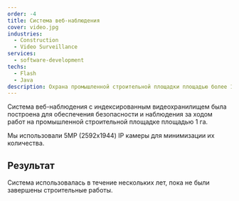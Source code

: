 ```yaml
---
order: -4
title: Система веб-наблюдения
cover: video.jpg
industries:
  - Construction
  - Video Surveillance
services:
  - software-development
techs:
  - Flash
  - Java
description: Охрана промышленной строительной площадки площадью более 1 га.
---
```

Система веб-наблюдения с индексированным видеохранилищем была построена для обеспечения безопасности и наблюдения за ходом работ на промышленной строительной площадке площадью 1 га.

Мы использовали 5MP (2592х1944) IP камеры для минимизации их количества.

## Результат

Система использовалась в течение нескольких лет, пока не были завершены строительные работы.